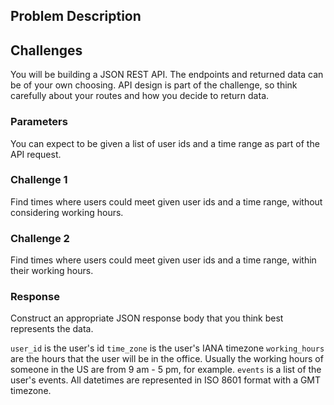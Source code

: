 ## Problem Description

## Challenges
You will be building a JSON REST API. The endpoints and returned data can be of your own choosing. API design is part of the challenge, so think carefully about your routes and how you decide to return data.

### Parameters
You can expect to be given a list of user ids and a time range as part of the API request.

### Challenge 1
Find times where users could meet given user ids and a time range, without considering working hours.
### Challenge 2
Find times where users could meet given user ids and a time range, within their working hours.

### Response
Construct an appropriate JSON response body that you think best represents the data.

`user_id` is the user's id
`time_zone` is the user's IANA timezone
`working_hours` are the hours that the user will be in the office. Usually the working hours of someone in the US are from 9 am - 5 pm, for example.
`events` is a list of the user's events. All datetimes are represented in ISO 8601 format with a GMT timezone.